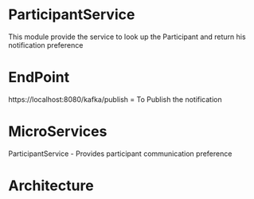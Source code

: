 # ParticipantService

This module provide the service to look up the Participant and return his notification preference

# EndPoint
https://localhost:8080/kafka/publish = To Publish the notification

# MicroServices
ParticipantService - Provides participant communication preference

# Architecture

